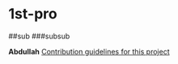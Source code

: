 # 1st-pro
##sub
###subsub

**Abdullah**
[Contribution guidelines for this project](docs/CONTRIBUTING.md)
